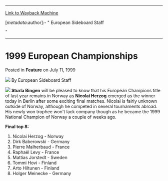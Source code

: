 
---
[Link to Wayback Machine](https://web.archive.org/web/20220119171129/https://magic.wizards.com/en/articles/archive/feature/1999-european-championships-1999-07-11)

[_metadata_:author]:- "
		European Sideboard Staff
	
	"
[_metadata_:description]:- "Sturla Bingen will be pleased to know that his European Champions title of last year remains in Norway as Nicolai Herzog emerged as the winner today in Berlin after some exciting final matches. Nicolai is fairly unknown outside of Norway, although he competed in several tournaments abroad. His newly won trophee won't lack company though as he became the 1999 National Champion"
[_metadata_:generator]:- "Drupal 7 (http://drupal.org)"
[_metadata_:node]:- "595646"
[_metadata_:publish_date]:- "1999-07-11"
[_metadata_:source]:- "div-main-content"
[_metadata_:title]:- "1999 European Championships"
[_metadata_:wayback_capture_timestamp]:- "2022-01-19 17:11:29"
[_metadata_:wayback_raw_url]:- "https://web.archive.org/web/20220119171129id_/https://magic.wizards.com/en/articles/archive/feature/1999-european-championships-1999-07-11"
[_metadata_:wayback_url]:- "https://magic.wizards.com/en/articles/archive/feature/1999-european-championships-1999-07-11"
---


1999 European Championships
===========================



 Posted in **Feature**
 on July 11, 1999 






![](https://media.magic.wizards.com/styles/auth_small/public/generic-avatar-150_245.png)
By 
 European Sideboard Staff
 
 















![](https://media.magic.wizards.com/image_legacy_migration/sideboard/images/EC99_Top4.gif)
**Sturla Bingen** will be pleased to know that his European Champions 
title of last year remains in Norway as **Nicolai Herzog** emerged as the 
winner today in Berlin after some exciting final matches. Nicolai is fairly 
unknown outside of Norway, although he competed in several tournaments abroad. 
His newly won trophee won't lack company though as he became the 1999 National 
Champion of Norway a couple of weeks ago. 




**Final top 8:**





1. Nicolai Herzog - Norway
2. Dirk Baberowski - Germany
3. Pierre Malherbaud - France
4. Raphaël Levy - France
5. Mattias Jorstedt - Sweden
6. Tommi Hovi - Finland
7. Arto Hiltunen - Finland
8. Holger Meinecke - Germany






